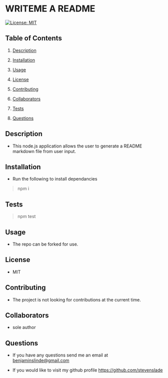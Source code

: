  # WRITEME A README

[![License: MIT](https://img.shields.io/badge/License-MIT-yellow.svg)](https://opensource.org/licenses/MIT)

## Table of Contents

1. [Description](#description)

1. [Installation](#installation)

1. [Usage](#usage)

1. [License](#license)

1. [Contributing](#contributing)

1. [Collaborators](#collaborators)

1. [Tests](#tests)

1. [Questions](#questions)


## <a id="description"></a>Description

* This node.js application allows the user to generate a README markdown file from user input.


## <a id="installation"></a>Installation

* Run the following to install dependancies

> npm i

## <a id="tests"></a>Tests

> npm test

## <a id="usage"></a>Usage

* The repo can be forked for use.

## <a id="license"></a>License

* MIT

## <a id="contributing"></a>Contributing

* The project is not looking for contributions at the current time.

## <a id="collaborators"></a>Collaborators

* sole author

## <a id="questions"></a>Questions

* If you have any questions send me an email at benjaminslinde@gmail.com

* If you would like to visit my github profile https://github.com/stevenslade
